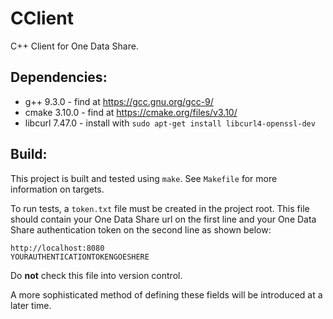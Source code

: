 CClient
=======

C++ Client for One Data Share.

Dependencies:
-------------
- g++ 9.3.0 - find at https://gcc.gnu.org/gcc-9/
- cmake 3.10.0 - find at https://cmake.org/files/v3.10/
- libcurl 7.47.0 - install with `sudo apt-get install libcurl4-openssl-dev`

Build:
------
This project is built and tested using `make`. See `Makefile` for more information on targets.

To run tests, a `token.txt` file must be created in the project root. This file should contain your One Data Share url
on the first line and your One Data Share authentication token on the second line as shown below:
```
http://localhost:8080
YOURAUTHENTICATIONTOKENGOESHERE
```
Do **not** check this file into version control.

A more sophisticated method of defining these fields will be introduced at a later time.
